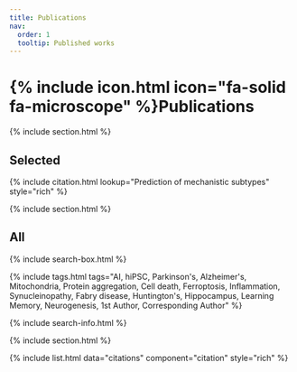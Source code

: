 ```yaml
---
title: Publications
nav:
  order: 1
  tooltip: Published works
---
```


# {% include icon.html icon="fa-solid fa-microscope" %}Publications

{% include section.html %}

## Selected

{% include citation.html lookup="Prediction of mechanistic subtypes" style="rich" %}

{% include section.html %}

## All

{% include search-box.html %}

{% include tags.html tags="AI, hiPSC, Parkinson's, Alzheimer's, Mitochondria, Protein aggregation, Cell death, Ferroptosis, Inflammation, Synucleinopathy, Fabry disease, Huntington's, Hippocampus, Learning Memory, Neurogenesis, 1st Author, Corresponding Author" %}

{% include search-info.html %}

{% include section.html %}

{% include list.html data="citations" component="citation" style="rich" %}
